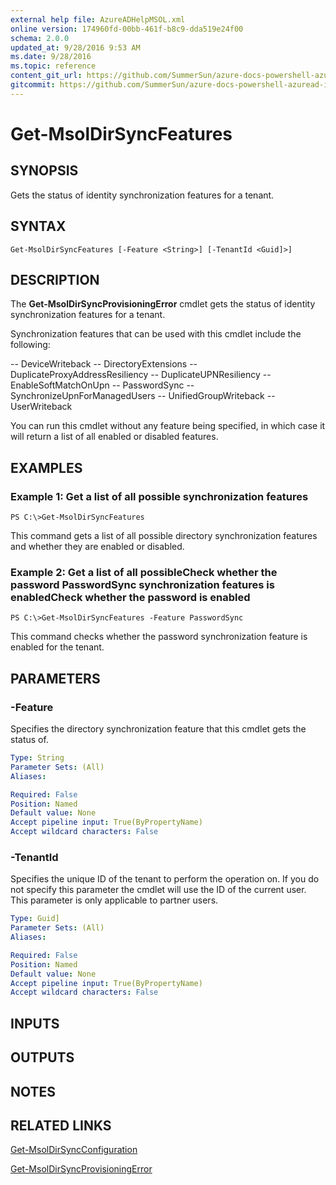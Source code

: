 ```yaml
---
external help file: AzureADHelpMSOL.xml
online version: 174960fd-00bb-461f-b8c9-dda519e24f00
schema: 2.0.0
updated_at: 9/28/2016 9:53 AM
ms.date: 9/28/2016
ms.topic: reference
content_git_url: https://github.com/SummerSun/azure-docs-powershell-azuread-int/blob/master/Azure%20AD%20Cmdlets/AzureAD/v1.0/Get-MsolDirSyncFeatures.md
gitcommit: https://github.com/SummerSun/azure-docs-powershell-azuread-int/blob/aa68880375be962d5646d6d763347021b391b5c6/Azure%20AD%20Cmdlets/AzureAD/v1.0/Get-MsolDirSyncFeatures.md
---
```


# Get-MsolDirSyncFeatures

## SYNOPSIS
Gets the status of identity synchronization features for a tenant.

## SYNTAX

```
Get-MsolDirSyncFeatures [-Feature <String>] [-TenantId <Guid]>]
```

## DESCRIPTION
The **Get-MsolDirSyncProvisioningError** cmdlet gets the status of identity synchronization features for a tenant.

Synchronization features that can be used with this cmdlet include the following:

-- DeviceWriteback
-- DirectoryExtensions
-- DuplicateProxyAddressResiliency
-- DuplicateUPNResiliency
-- EnableSoftMatchOnUpn
-- PasswordSync
-- SynchronizeUpnForManagedUsers
-- UnifiedGroupWriteback
-- UserWriteback

You can run this cmdlet without any feature being specified, in which case it will return a list of all enabled or disabled features.

## EXAMPLES

### Example 1: Get a list of all possible synchronization features
```
PS C:\>Get-MsolDirSyncFeatures
```

This command gets a list of all possible directory synchronization features and whether they are enabled or disabled.

### Example 2: Get a list of all possibleCheck whether the password PasswordSync synchronization features is enabledCheck whether the password is enabled
```
PS C:\>Get-MsolDirSyncFeatures -Feature PasswordSync
```

This command checks whether the password synchronization feature is enabled for the tenant.

## PARAMETERS

### -Feature
Specifies the directory synchronization feature that this cmdlet gets the status of.

```yaml
Type: String
Parameter Sets: (All)
Aliases: 

Required: False
Position: Named
Default value: None
Accept pipeline input: True(ByPropertyName)
Accept wildcard characters: False
```

### -TenantId
Specifies the unique ID of the tenant to perform the operation on.
If you do not specify this parameter the cmdlet will use the ID of the current user.
This parameter is only applicable to partner users.

```yaml
Type: Guid]
Parameter Sets: (All)
Aliases: 

Required: False
Position: Named
Default value: None
Accept pipeline input: True(ByPropertyName)
Accept wildcard characters: False
```

## INPUTS

## OUTPUTS

## NOTES

## RELATED LINKS

[Get-MsolDirSyncConfiguration](174960fd-00bb-461f-b8c9-dda519e24f00)

[Get-MsolDirSyncProvisioningError](ff8b1bba-6ff1-4739-a554-b83079ea4fec)

